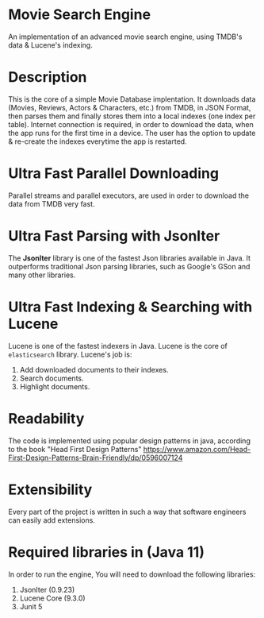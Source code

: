 # Movie Search Engine
An implementation of an advanced movie search engine, using TMDB's data &amp; Lucene's indexing.

# Description
This is the core of a simple Movie Database implentation. It downloads data (Movies, Reviews, Actors & Characters, etc.) from TMDB, in JSON Format, then parses them
and finally stores them into a local indexes (one index per table). Internet connection is required, in order to download the data, when the app runs for the first time in a device. The user has the option to update & re-create the indexes everytime the app is restarted.

# Ultra Fast Parallel Downloading
Parallel streams and parallel executors, are used in order to download the data from TMDB very fast.

# Ultra Fast Parsing with JsonIter
The **JsonIter** library is one of the fastest Json libraries available in Java. It outperforms traditional Json parsing libraries, such as Google's GSon and many other libraries.

# Ultra Fast Indexing & Searching with Lucene
Lucene is one of the fastest indexers in Java. Lucene is the core of `elasticsearch` library. Lucene's job is:
1. Add downloaded documents to their indexes.
2. Search documents.
3. Highlight documents.

# Readability
The code is implemented using popular design patterns in java, according to the book "Head First Design Patterns"
https://www.amazon.com/Head-First-Design-Patterns-Brain-Friendly/dp/0596007124

# Extensibility
Every part of the project is written in such a way that software engineers can easily add extensions.

# Required libraries in (Java 11)
In order to run the engine, You will need to download the following libraries:
1. JsonIter (0.9.23)
2. Lucene Core (9.3.0)
3. Junit 5
